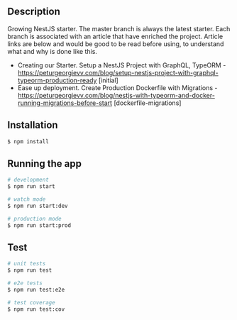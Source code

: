 ## Description

Growing NestJS starter. The master branch is always the latest starter. Each branch is associated with an article that have enriched the project. Article links are below and would be good to be read before using, to understand what and why is done like this.

- Creating our Starter. Setup a NestJS Project with GraphQL, TypeORM - https://peturgeorgievv.com/blog/setup-nestjs-project-with-graphql-typeorm-production-ready [initial]
- Ease up deployment. Create Production Dockerfile with Migrations - https://peturgeorgievv.com/blog/nestjs-with-typeorm-and-docker-running-migrations-before-start [dockerfile-migrations]

## Installation

```bash
$ npm install
```

## Running the app

```bash
# development
$ npm run start

# watch mode
$ npm run start:dev

# production mode
$ npm run start:prod
```

## Test

```bash
# unit tests
$ npm run test

# e2e tests
$ npm run test:e2e

# test coverage
$ npm run test:cov
```

